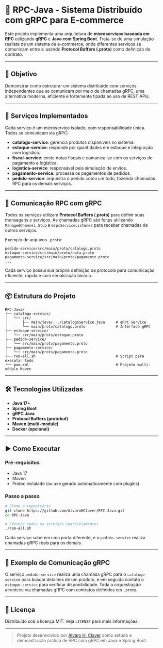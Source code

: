 
# 🛒 RPC-Java - Sistema Distribuído com gRPC para E-commerce

Este projeto implementa uma arquitetura de **microserviços baseada em RPC** utilizando **gRPC** e **Java com Spring Boot**. Trata-se de uma simulação realista de um sistema de e-commerce, onde diferentes serviços se comunicam entre si usando **Protocol Buffers (.proto)** como definição de contrato.

---

## 🎯 Objetivo

Demonstrar como estruturar um sistema distribuído com serviços independentes que se comunicam por meio de chamadas gRPC, uma alternativa moderna, eficiente e fortemente tipada ao uso de REST APIs.

---

## 🧱 Serviços Implementados

Cada serviço é um microserviço isolado, com responsabilidade única. Todos se comunicam via gRPC:

- **catalogo-service**: gerencia produtos disponíveis no sistema.
- **estoque-service**: responde por quantidades em estoque e integração com logística.
- **fiscal-service**: emite notas fiscais e comunica-se com os serviços de pagamento e logística.
- **logistica-service**: responsável pela simulação de envios.
- **pagamento-service**: processa os pagamentos de pedidos.
- **pedido-service**: orquestra o pedido como um todo, fazendo chamadas RPC para os demais serviços.

---

## 🔄 Comunicação RPC com gRPC

Todos os serviços utilizam **Protocol Buffers (.proto)** para definir suas mensagens e serviços. As chamadas gRPC são feitas utilizando `ManagedChannel`, `Stub` e `GrpcServiceListener` para receber chamadas de outros serviços.

Exemplo de arquivos `.proto`:

```
pedido-service/src/main/proto/catalogo.proto
estoque-service/src/main/proto/nota.proto
pagamento-service/src/main/proto/pagamento.proto
...
```

Cada serviço possui sua própria definição de protocolo para comunicação eficiente, rápida e com serialização binária.

---

## 📦 Estrutura do Projeto

```
RPC-Java/
├── catalogo-service/
│   └── src/
│       ├── main/java/.../CatalogoService.java     # gRPC Service
│       └── main/proto/catalogo.proto              # Interface gRPC
├── estoque-service/
│   └── src/main/proto/estoque.proto
├── pedido-service/
│   └── src/main/proto/pagamento.proto
├── pagamento-service/
│   └── src/main/proto/pagamento.proto
├── run-all.sh                                     # Script para executar tudo
└── pom.xml                                        # Projeto multi-módulo Maven
```

---

## 🛠️ Tecnologias Utilizadas

- **Java 17+**
- **Spring Boot**
- **gRPC Java**
- **Protocol Buffers (protobuf)**
- **Maven (multi-module)**
- **Docker (opcional)**

---

## ▶️ Como Executar

### Pré-requisitos

- Java 17
- Maven
- Protoc instalado (ou use gerado automaticamente com plugins)

### Passo a passo

```bash
# Clone o repositório
git clone https://github.com/AlvaroHClaver/RPC-Java.git
cd RPC-Java

# Execute todos os serviços (paralelamente)
./run-all.sh
```

Cada serviço sobe em uma porta diferente, e o `pedido-service` realiza chamadas gRPC reais para os demais.

---

## 📡 Exemplo de Comunicação gRPC

O serviço `pedido-service` realiza uma chamada gRPC para o `catalogo-service` para buscar detalhes de um produto, e em seguida contata o `estoque-service` para verificar disponibilidade. Toda a orquestração acontece via chamadas gRPC com contratos definidos em `.proto`.

---

## 📄 Licença

Distribuído sob a licença MIT. Veja `LICENSE` para mais informações.

---

> Projeto desenvolvido por [Alvaro H. Claver](https://github.com/AlvaroHClaver) como estudo e demonstração prática de RPC com gRPC em Java e Spring Boot.

